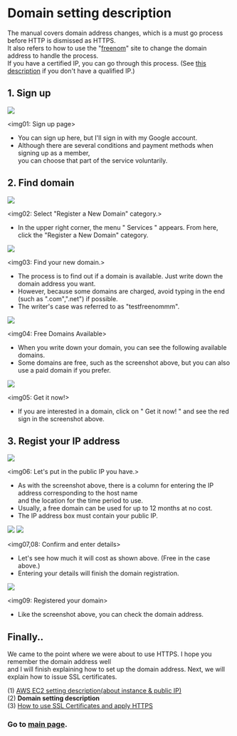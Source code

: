 # Domain setting description

The manual covers domain address changes, which is a must go process before HTTP is dismissed as HTTPS.<br/>
It also refers to how to use the "[freenom](https://my.freenom.com/clientarea.php)" site to change the domain address to handle the process. <br/>
If you have a certified IP, you can go through this process. (See [this description](https://github.com/kuj0210/IoT-Pet-Home-System/blob/master/.README/Notes/AWS_EC2_setting.md) if you don't have a qualified IP.)


## 1. Sign up

<img src = "https://github.com/kuj0210/IoT-Pet-Home-System/blob/master/.README/Notes/freenom_img01.PNG">

<img01: Sign up page>

- You can sign up here, but I'll sign in with my Google account.
- Although there are several conditions and payment methods when signing up as a member, <br/>
  you can choose that part of the service voluntarily.
  

## 2. Find domain

<img src = "https://github.com/kuj0210/IoT-Pet-Home-System/blob/master/.README/Notes/freenom_img02.PNG">

<img02: Select "Register a New Domain" category.>

- In the upper right corner, the menu " Services " appears. From here, click the "Register a New Domain" category.


<img src = "https://github.com/kuj0210/IoT-Pet-Home-System/blob/master/.README/Notes/freenom_img03.PNG">

<img03: Find your new domain.>

- The process is to find out if a domain is available. Just write down the domain address you want.
- However, because some domains are charged, avoid typing in the end (such as ".com",".net") if possible.
- The writer's case was referred to as "testfreenommm".


<img src = "https://github.com/kuj0210/IoT-Pet-Home-System/blob/master/.README/Notes/freenom_img04.PNG">

<img04: Free Domains Available>

- When you write down your domain, you can see the following available domains.
- Some domains are free, such as the screenshot above, but you can also use a paid domain if you prefer.


<img src = "https://github.com/kuj0210/IoT-Pet-Home-System/blob/master/.README/Notes/freenom_img05.PNG">

<img05: Get it now!>

- If you are interested in a domain, click on " Get it now! " and see the red sign in the screenshot above.


## 3. Regist your IP address

<img src = "https://github.com/kuj0210/IoT-Pet-Home-System/blob/master/.README/Notes/freenom_img06.PNG">

<img06: Let's put in the public IP you have.>

- As with the screenshot above, there is a column for entering the IP address corresponding to the host name<br/>
  and the location for the time period to use.
- Usually, a free domain can be used for up to 12 months at no cost.
- The IP address box must contain your public IP.


<img src = "https://github.com/kuj0210/IoT-Pet-Home-System/blob/master/.README/Notes/freenom_img07.PNG">
<img src = "https://github.com/kuj0210/IoT-Pet-Home-System/blob/master/.README/Notes/freenom_img08.PNG">

<img07,08: Confirm and enter details>

- Let's see how much it will cost as shown above. (Free in the case above.)
- Entering your details will finish the domain registration.


<img src = "https://github.com/kuj0210/IoT-Pet-Home-System/blob/master/.README/Notes/freenom_img09.PNG">

<img09: Registered your domain>

- Like the screenshot above, you can check the domain address.



## Finally..

 We came to the point where we were about to use HTTPS. I hope you remember the domain address well<br/>
and I will finish explaining how to set up the domain address. Next, we will explain how to issue SSL certificates.

(1) [AWS EC2 setting description(about instance & public IP)](https://github.com/kuj0210/IoT-Pet-Home-System/blob/master/.README/Notes/AWS_EC2_setting.md)<br/>
(2) **Domain setting description**<br/>
(3) [How to use SSL Certificates and apply HTTPS](https://github.com/kuj0210/IoT-Pet-Home-System/blob/master/.README/Notes/How_to_use_SSL_Certificates_and_apply_HTTPS.md)<br/>

### Go to [main page](https://github.com/kuj0210/IoT-Pet-Home-System).
